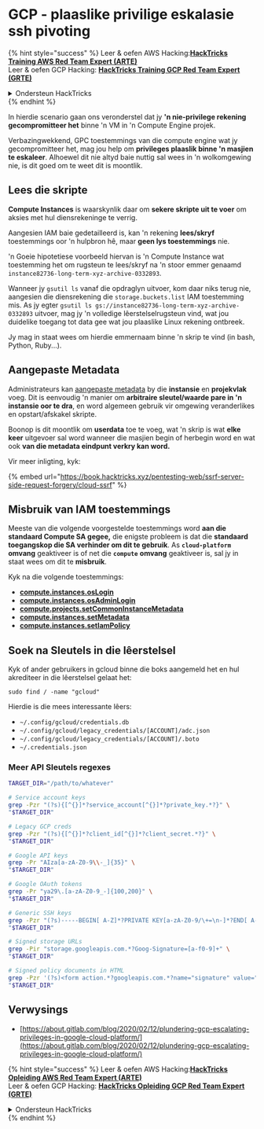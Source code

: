 # GCP - plaaslike privilige eskalasie ssh pivoting

{% hint style="success" %}
Leer & oefen AWS Hacking:<img src="../../../.gitbook/assets/image (1) (1) (1).png" alt="" data-size="line">[**HackTricks Training AWS Red Team Expert (ARTE)**](https://training.hacktricks.xyz/courses/arte)<img src="../../../.gitbook/assets/image (1) (1) (1).png" alt="" data-size="line">\
Leer & oefen GCP Hacking: <img src="../../../.gitbook/assets/image (2).png" alt="" data-size="line">[**HackTricks Training GCP Red Team Expert (GRTE)**<img src="../../../.gitbook/assets/image (2).png" alt="" data-size="line">](https://training.hacktricks.xyz/courses/grte)

<details>

<summary>Ondersteun HackTricks</summary>

* Kyk na die [**subskripsie planne**](https://github.com/sponsors/carlospolop)!
* **Sluit aan by die** 💬 [**Discord groep**](https://discord.gg/hRep4RUj7f) of die [**telegram groep**](https://t.me/peass) of **volg** ons op **Twitter** 🐦 [**@hacktricks\_live**](https://twitter.com/hacktricks_live)**.**
* **Deel hacking truuks deur PR's in te dien na die** [**HackTricks**](https://github.com/carlospolop/hacktricks) en [**HackTricks Cloud**](https://github.com/carlospolop/hacktricks-cloud) github repos.

</details>
{% endhint %}

In hierdie scenario gaan ons veronderstel dat jy **'n nie-privilege rekening gecompromitteer het** binne 'n VM in 'n Compute Engine projek.

Verbazingwekkend, GPC toestemmings van die compute engine wat jy gecompromitteer het, mag jou help om **privileges plaaslik binne 'n masjien te eskaleer**. Alhoewel dit nie altyd baie nuttig sal wees in 'n wolkomgewing nie, is dit goed om te weet dit is moontlik.

## Lees die skripte <a href="#follow-the-scripts" id="follow-the-scripts"></a>

**Compute Instances** is waarskynlik daar om **sekere skripte uit te voer** om aksies met hul diensrekeninge te verrig.

Aangesien IAM baie gedetailleerd is, kan 'n rekening **lees/skryf** toestemmings oor 'n hulpbron hê, maar **geen lys toestemmings** nie.

'n Goeie hipotetiese voorbeeld hiervan is 'n Compute Instance wat toestemming het om rugsteun te lees/skryf na 'n stoor emmer genaamd `instance82736-long-term-xyz-archive-0332893`.

Wanneer jy `gsutil ls` vanaf die opdraglyn uitvoer, kom daar niks terug nie, aangesien die diensrekening die `storage.buckets.list` IAM toestemming mis. As jy egter `gsutil ls gs://instance82736-long-term-xyz-archive-0332893` uitvoer, mag jy 'n volledige lêerstelselrugsteun vind, wat jou duidelike toegang tot data gee wat jou plaaslike Linux rekening ontbreek.

Jy mag in staat wees om hierdie emmernaam binne 'n skrip te vind (in bash, Python, Ruby...).

## Aangepaste Metadata

Administrateurs kan [aangepaste metadata](https://cloud.google.com/compute/docs/storing-retrieving-metadata#custom) by die **instansie** en **projekvlak** voeg. Dit is eenvoudig 'n manier om **arbitraire sleutel/waarde pare in 'n instansie oor te dra**, en word algemeen gebruik vir omgewing veranderlikes en opstart/afskakel skripte.

Boonop is dit moontlik om **userdata** toe te voeg, wat 'n skrip is wat **elke keer** uitgevoer sal word wanneer die masjien begin of herbegin word en wat ook **van die metadata eindpunt verkry kan word.**

Vir meer inligting, kyk:

{% embed url="https://book.hacktricks.xyz/pentesting-web/ssrf-server-side-request-forgery/cloud-ssrf" %}

## **Misbruik van IAM toestemmings**

Meeste van die volgende voorgestelde toestemmings word **aan die standaard Compute SA gegee,** die enigste probleem is dat die **standaard toegangskop die SA verhinder om dit te gebruik**. As **`cloud-platform`** **omvang** geaktiveer is of net die **`compute`** **omvang** geaktiveer is, sal jy in staat wees om dit te **misbruik**.

Kyk na die volgende toestemmings:

* [**compute.instances.osLogin**](gcp-compute-privesc/#compute.instances.oslogin)
* [**compute.instances.osAdminLogin**](gcp-compute-privesc/#compute.instances.osadminlogin)
* [**compute.projects.setCommonInstanceMetadata**](gcp-compute-privesc/#compute.projects.setcommoninstancemetadata)
* [**compute.instances.setMetadata**](gcp-compute-privesc/#compute.instances.setmetadata)
* [**compute.instances.setIamPolicy**](gcp-compute-privesc/#compute.instances.setiampolicy)

## Soek na Sleutels in die lêerstelsel

Kyk of ander gebruikers in gcloud binne die boks aangemeld het en hul akrediteer in die lêerstelsel gelaat het:
```
sudo find / -name "gcloud"
```
Hierdie is die mees interessante lêers:

* `~/.config/gcloud/credentials.db`
* `~/.config/gcloud/legacy_credentials/[ACCOUNT]/adc.json`
* `~/.config/gcloud/legacy_credentials/[ACCOUNT]/.boto`
* `~/.credentials.json`

### Meer API Sleutels regexes
```bash
TARGET_DIR="/path/to/whatever"

# Service account keys
grep -Pzr "(?s){[^{}]*?service_account[^{}]*?private_key.*?}" \
"$TARGET_DIR"

# Legacy GCP creds
grep -Pzr "(?s){[^{}]*?client_id[^{}]*?client_secret.*?}" \
"$TARGET_DIR"

# Google API keys
grep -Pr "AIza[a-zA-Z0-9\\-_]{35}" \
"$TARGET_DIR"

# Google OAuth tokens
grep -Pr "ya29\.[a-zA-Z0-9_-]{100,200}" \
"$TARGET_DIR"

# Generic SSH keys
grep -Pzr "(?s)-----BEGIN[ A-Z]*?PRIVATE KEY[a-zA-Z0-9/\+=\n-]*?END[ A-Z]*?PRIVATE KEY-----" \
"$TARGET_DIR"

# Signed storage URLs
grep -Pir "storage.googleapis.com.*?Goog-Signature=[a-f0-9]+" \
"$TARGET_DIR"

# Signed policy documents in HTML
grep -Pzr '(?s)<form action.*?googleapis.com.*?name="signature" value=".*?">' \
"$TARGET_DIR"
```
## Verwysings

* [https://about.gitlab.com/blog/2020/02/12/plundering-gcp-escalating-privileges-in-google-cloud-platform/](https://about.gitlab.com/blog/2020/02/12/plundering-gcp-escalating-privileges-in-google-cloud-platform/)

{% hint style="success" %}
Leer & oefen AWS Hacking:<img src="../../../.gitbook/assets/image (1) (1) (1).png" alt="" data-size="line">[**HackTricks Opleiding AWS Red Team Expert (ARTE)**](https://training.hacktricks.xyz/courses/arte)<img src="../../../.gitbook/assets/image (1) (1) (1).png" alt="" data-size="line">\
Leer & oefen GCP Hacking: <img src="../../../.gitbook/assets/image (2).png" alt="" data-size="line">[**HackTricks Opleiding GCP Red Team Expert (GRTE)**<img src="../../../.gitbook/assets/image (2).png" alt="" data-size="line">](https://training.hacktricks.xyz/courses/grte)

<details>

<summary>Ondersteun HackTricks</summary>

* Kyk na die [**subskripsie planne**](https://github.com/sponsors/carlospolop)!
* **Sluit aan by die** 💬 [**Discord groep**](https://discord.gg/hRep4RUj7f) of die [**telegram groep**](https://t.me/peass) of **volg** ons op **Twitter** 🐦 [**@hacktricks\_live**](https://twitter.com/hacktricks_live)**.**
* **Deel hacking truuks deur PRs in te dien na die** [**HackTricks**](https://github.com/carlospolop/hacktricks) en [**HackTricks Cloud**](https://github.com/carlospolop/hacktricks-cloud) github repos.

</details>
{% endhint %}
